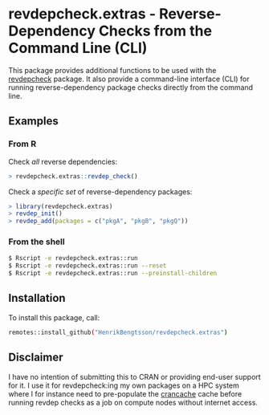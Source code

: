 # revdepcheck.extras - Reverse-Dependency Checks from the Command Line (CLI)

This package provides additional functions to be used with the [revdepcheck] package.  It also provide a command-line interface (CLI) for running reverse-dependency package checks directly from the command line.


## Examples

### From R

Check _all_ reverse dependencies:

```r
> revdepcheck.extras::revdep_check()
```


Check a _specific set_ of reverse-dependency packages:

```r
> library(revdepcheck.extras)
> revdep_init()
> revdep_add(packages = c("pkgA", "pkgB", "pkgQ"))
```


### From the shell

```sh
$ Rscript -e revdepcheck.extras::run
$ Rscript -e revdepcheck.extras::run --reset
$ Rscript -e revdepcheck.extras::run --preinstall-children
```


## Installation

To install this package, call:

```sh
remotes::install_github("HenrikBengtsson/revdepcheck.extras")
```


## Disclaimer

I have no intention of submitting this to CRAN or providing end-user support
for it.  I use it for revdepcheck:ing my own packages on a HPC system where
I for instance need to pre-populate the [crancache] cache before running
revdep checks as a job on compute nodes without internet access.


[crancache]: https://github.com/r-lib/crancache
[revdepcheck]: https://github.com/r-lib/revdepcheck
